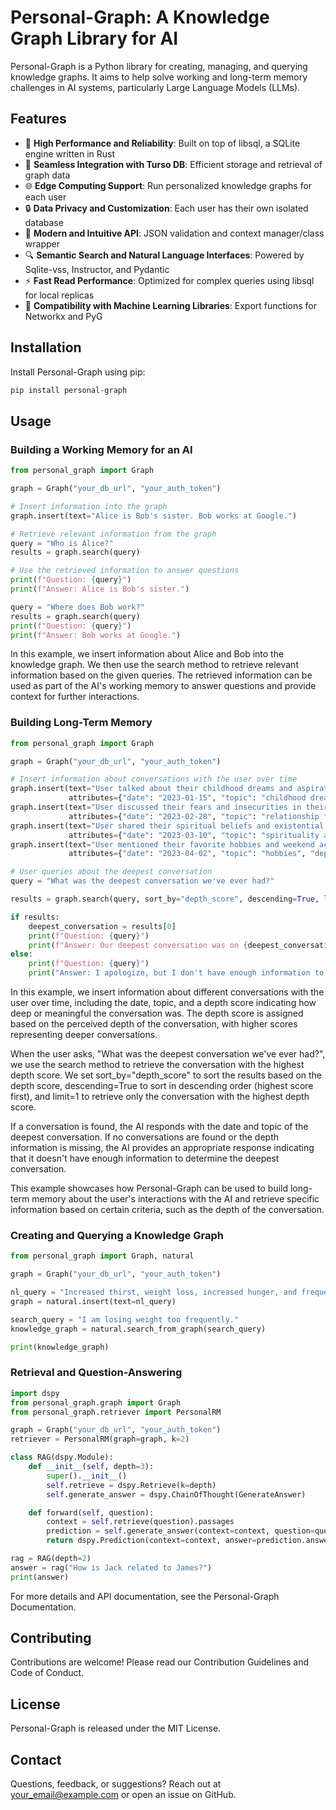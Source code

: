 # Personal-Graph: A Knowledge Graph Library for AI

Personal-Graph is a Python library for creating, managing, and querying knowledge graphs. It aims to help solve working and long-term memory challenges in AI systems, particularly Large Language Models (LLMs).

## Features

- 🚀 **High Performance and Reliability**: Built on top of libsql, a SQLite engine written in Rust
- 🔌 **Seamless Integration with Turso DB**: Efficient storage and retrieval of graph data
- 🌐 **Edge Computing Support**: Run personalized knowledge graphs for each user
- 🔒 **Data Privacy and Customization**: Each user has their own isolated database
- 🌿 **Modern and Intuitive API**: JSON validation and context manager/class wrapper
- 🔍 **Semantic Search and Natural Language Interfaces**: Powered by Sqlite-vss, Instructor, and Pydantic
- ⚡ **Fast Read Performance**: Optimized for complex queries using libsql for local replicas
- 🤝 **Compatibility with Machine Learning Libraries**: Export functions for Networkx and PyG

## Installation

Install Personal-Graph using pip:
```sh
pip install personal-graph
```

## Usage

### Building a Working Memory for an AI

```python
from personal_graph import Graph

graph = Graph("your_db_url", "your_auth_token")

# Insert information into the graph
graph.insert(text="Alice is Bob's sister. Bob works at Google.")

# Retrieve relevant information from the graph
query = "Who is Alice?"
results = graph.search(query)

# Use the retrieved information to answer questions
print(f"Question: {query}")
print(f"Answer: Alice is Bob's sister.")

query = "Where does Bob work?"
results = graph.search(query)
print(f"Question: {query}")
print(f"Answer: Bob works at Google.")
```

In this example, we insert information about Alice and Bob into the knowledge graph. We then use the search method to retrieve relevant information based on the given queries. The retrieved information can be used as part of the AI's working memory to answer questions and provide context for further interactions.

### Building Long-Term Memory
```python
from personal_graph import Graph

graph = Graph("your_db_url", "your_auth_token")

# Insert information about conversations with the user over time
graph.insert(text="User talked about their childhood dreams and aspirations.", 
             attributes={"date": "2023-01-15", "topic": "childhood dreams", "depth_score": 3})
graph.insert(text="User discussed their fears and insecurities in their current relationship.",
             attributes={"date": "2023-02-28", "topic": "relationship fears", "depth_score": 4})
graph.insert(text="User shared their spiritual beliefs and existential questions.",
             attributes={"date": "2023-03-10", "topic": "spirituality and existence", "depth_score": 5})
graph.insert(text="User mentioned their favorite hobbies and weekend activities.",
             attributes={"date": "2023-04-02", "topic": "hobbies", "depth_score": 2})

# User queries about the deepest conversation
query = "What was the deepest conversation we've ever had?"

results = graph.search(query, sort_by="depth_score", descending=True, limit=1)

if results:
    deepest_conversation = results[0]
    print(f"Question: {query}")
    print(f"Answer: Our deepest conversation was on {deepest_conversation['date']} when we discussed {deepest_conversation['topic']}.")
else:
    print(f"Question: {query}")
    print("Answer: I apologize, but I don't have enough information to determine our deepest conversation.")
```
In this example, we insert information about different conversations with the user over time, including the date, topic, and a depth score indicating how deep or meaningful the conversation was. The depth score is assigned based on the perceived depth of the conversation, with higher scores representing deeper conversations.

When the user asks, "What was the deepest conversation we've ever had?", we use the search method to retrieve the conversation with the highest depth score. We set sort_by="depth_score" to sort the results based on the depth score, descending=True to sort in descending order (highest score first), and limit=1 to retrieve only the conversation with the highest depth score.

If a conversation is found, the AI responds with the date and topic of the deepest conversation. If no conversations are found or the depth information is missing, the AI provides an appropriate response indicating that it doesn't have enough information to determine the deepest conversation.

This example showcases how Personal-Graph can be used to build long-term memory about the user's interactions with the AI and retrieve specific information based on certain criteria, such as the depth of the conversation.

### Creating and Querying a Knowledge Graph
```py
from personal_graph import Graph, natural

graph = Graph("your_db_url", "your_auth_token")

nl_query = "Increased thirst, weight loss, increased hunger, and frequent urination are all symptoms of diabetes."
graph = natural.insert(text=nl_query)

search_query = "I am losing weight too frequently."
knowledge_graph = natural.search_from_graph(search_query)

print(knowledge_graph)
```

### Retrieval and Question-Answering
```py
import dspy
from personal_graph.graph import Graph
from personal_graph.retriever import PersonalRM

graph = Graph("your_db_url", "your_auth_token")
retriever = PersonalRM(graph=graph, k=2)

class RAG(dspy.Module):
    def __init__(self, depth=3):
        super().__init__()
        self.retrieve = dspy.Retrieve(k=depth)
        self.generate_answer = dspy.ChainOfThought(GenerateAnswer)

    def forward(self, question):
        context = self.retrieve(question).passages
        prediction = self.generate_answer(context=context, question=question)
        return dspy.Prediction(context=context, answer=prediction.answer)

rag = RAG(depth=2)
answer = rag("How is Jack related to James?")
print(answer)
```

For more details and API documentation, see the Personal-Graph Documentation.

## Contributing
Contributions are welcome! Please read our Contribution Guidelines and Code of Conduct.

## License
Personal-Graph is released under the MIT License.

## Contact
Questions, feedback, or suggestions? Reach out at your_email@example.com or open an issue on GitHub.
